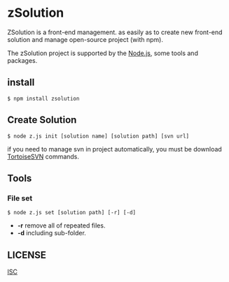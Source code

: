zSolution
=======

ZSolution is a front-end management.
as easily as to create new front-end solution and manage open-source project (with npm).

The zSolution project is supported by the [Node.js](https://github.com/nodejs/node), some tools and packages.

## install

```
$ npm install zsolution
```

## Create Solution

```
$ node z.js init [solution name] [solution path] [svn url]
```

if you need to manage svn in project automatically, you must be download [TortoiseSVN](https://tortoisesvn.net/) commands.


## Tools

### File set
```
$ node z.js set [solution path] [-r] [-d]
```

* **-r** remove all of repeated files.
* **-d** including sub-folder.

## LICENSE
[ISC](http://opensource.org/licenses/ISC)

